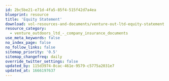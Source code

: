 ```yaml
---
id: 2bc5be21-e71d-4fa5-85f4-515f42d7a4ea
blueprint: resource
title: 'Equity Statement'
download: vol-resources-and-documents/venture-out-ltd-equity-statement.pdf
resource_category:
  - venture_outdoors_ltd_-_company_insurance_documents
use_meta_keywords: false
no_index_page: false
no_follow_links: false
sitemap_priority: '0.5'
sitemap_changefreq: daily
override_twitter_settings: false
updated_by: 115d3974-8cac-461e-9579-c5775a2031e7
updated_at: 1666197637
---
```


